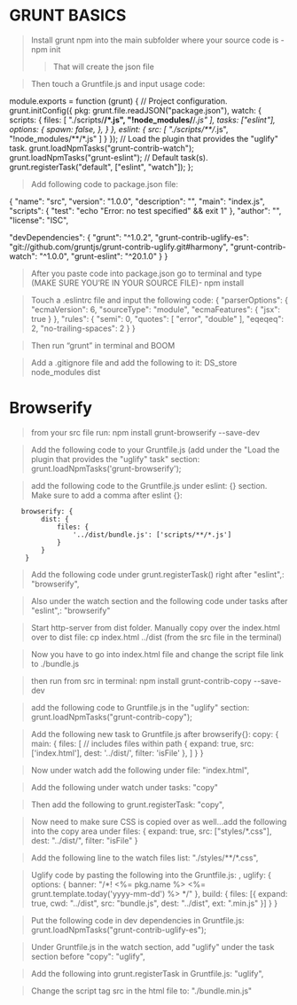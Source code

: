 # GRUNT BASICS
>Install grunt npm into the main subfolder where your source code is - npm init
>>That will create the json file

>Then touch a Gruntfile.js and input usage code:

module.exports = function (grunt) {
  // Project configuration.
  grunt.initConfig({
      pkg: grunt.file.readJSON("package.json"),
      watch: {
          scripts: {
              files: [
                  "./scripts/**/*.js",
                  "!node_modules/**/*.js"
              ],
              tasks: ["eslint"],
              options: {
                  spawn: false,
              },
          }
      },
      eslint: {
          src: [
              "./scripts/**/*.js",
              "!node_modules/**/*.js"
          ]
      }
  });
  // Load the plugin that provides the "uglify" task.
  grunt.loadNpmTasks("grunt-contrib-watch");
  grunt.loadNpmTasks("grunt-eslint");
  // Default task(s).
  grunt.registerTask("default", ["eslint", "watch"]);
};

>Add following code to package.json file:

{
  "name": "src",
  "version": "1.0.0",
  "description": "",
  "main": "index.js",
  "scripts": {
    "test": "echo \"Error: no test specified\" && exit 1"
  },
  "author": "",
  "license": "ISC",

"devDependencies": {
  "grunt": "^1.0.2",
  "grunt-contrib-uglify-es": "git://github.com/gruntjs/grunt-contrib-uglify.git#harmony",
  "grunt-contrib-watch": "^1.0.0",
  "grunt-eslint": "^20.1.0"
}
}


>After you paste code into package.json go to terminal and type (MAKE SURE YOU’RE IN YOUR SOURCE FILE)- npm install 


>Touch a .eslintrc file and input the following code:
{
    "parserOptions": {
        "ecmaVersion": 6,
        "sourceType": "module",
        "ecmaFeatures": {
            "jsx": true
        }
    },
    "rules": {
        "semi": 0,
        "quotes": [
            "error",
            "double"
        ],
        "eqeqeq": 2,
        "no-trailing-spaces": 2
    }
}


>Then run “grunt” in terminal and BOOM

>Add a .gitignore file and add the following to it:
DS_store
node_modules
dist


# Browserify
> from your src file run: 
npm install grunt-browserify --save-dev

>Add the following code to your Gruntfile.js (add under the "Load the plugin that provides the "uglify" task" section:
grunt.loadNpmTasks('grunt-browserify');

> add the following code to the Gruntfile.js under eslint: {} section. Make sure to add a comma after eslint {}:

       browserify: {
            dist: {
                files: {
                    '../dist/bundle.js': ['scripts/**/*.js']
                }
            }
        }

>Add the following code under grunt.registerTask() right after "eslint",:
"browserify",

>Also under the watch section and the following code under tasks after "eslint",:
"browserify"


>Start http-server from dist folder. Manually copy over the index.html over to dist file:
cp index.html ../dist (from the src file in the terminal)

>Now you have to go into index.html file and change the script file link to ./bundle.js

> then run from src in terminal:
npm install grunt-contrib-copy --save-dev

> add the following code to Gruntfile.js in the "uglify" section:
grunt.loadNpmTasks("grunt-contrib-copy");

>Add the following new task to Gruntfile.js after browserify{}:
        copy: {
            main: {
                files: [
                    // includes files within path
                    { expand: true, src: ['index.html'], dest: '../dist/', filter: 'isFile' },
                ]
            }
        }

> Now under watch add the following under file:
"index.html",

>Add the following under watch under tasks:
"copy"

> Then add the following to grunt.registerTask:
"copy",

> Now need to make sure CSS is copied over as well...add the following into the copy area under files:
 { expand: true, src: ["styles/*.css"], dest: "../dist/", filter: "isFile" }

>Add the following line to the watch files list:
"./styles/**/*.css",

>Uglify code by pasting the following into the Gruntfile.js:
,
        uglify: {
            options: {
                banner: "/*! <%= pkg.name %> <%= grunt.template.today('yyyy-mm-dd') %> */"
            },
            build: {
                files: [{
                    expand: true,
                    cwd: "../dist",
                    src: "bundle.js",
                    dest: "../dist",
                    ext: ".min.js"
                }]
            }
        }

>Put the following code in dev dependencies in Gruntfile.js:
grunt.loadNpmTasks("grunt-contrib-uglify-es");

> Under Gruntfile.js in the watch section, add "uglify" under the task section before "copy":
"uglify",

>Add the following into grunt.registerTask in Gruntfile.js:
"uglify",

>Change the script tag src in the html file to:
"./bundle.min.js"
